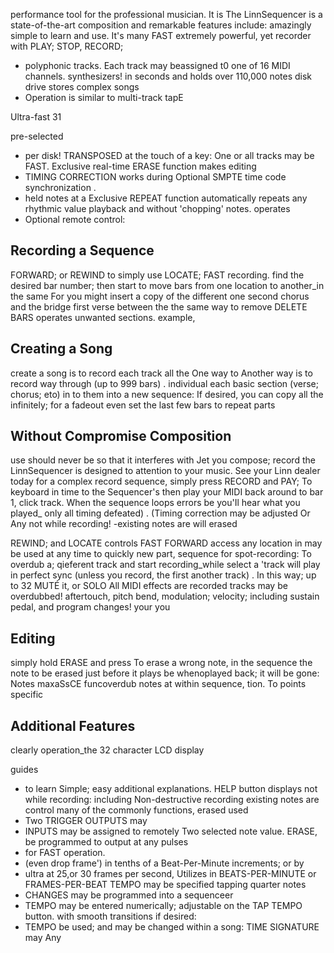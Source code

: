 performance tool for the professional musician. It is The LinnSequencer is a state-of-the-art composition and remarkable features include: amazingly simple to learn and use. It's many FAST extremely powerful, yet recorder with PLAY; STOP, RECORD;

- polyphonic tracks. Each track may beassigned t0 one of 16 MIDI channels. synthesizers! in seconds and holds over 110,000 notes disk drive stores complex songs
- Operation is similar to multi-track tapE

Ultra-fast 31

pre-selected

- per disk! TRANSPOSED at the touch of a key: One or all tracks may be FAST. Exclusive real-time ERASE function makes editing
- TIMING CORRECTION works during Optional SMPTE time code synchronization .
- held notes at a Exclusive REPEAT function automatically repeats any rhythmic value playback and without 'chopping' notes. operates
- Optional remote control:

## Recording a Sequence

FORWARD; or REWIND to simply use LOCATE; FAST recording. find the desired bar number; then start to move bars from one location to another\_in the same For you might insert a copy of the different one second chorus and the bridge first verse between the the same way to remove DELETE BARS operates unwanted sections. example,

## Creating a Song

create a song is to record each track all the One way to Another way is to record way through (up to 999 bars) . individual each basic section (verse; chorus; eto) in to them into a new sequence: If desired, you can copy all the infinitely; for a fadeout even set the last few bars to repeat parts

## Without Compromise Composition

use should never be so that it interferes with Jet you compose; record the LinnSequencer is designed to attention to your music. See your Linn dealer today for a complex record sequence, simply press RECORD and PAY; To keyboard in time to the Sequencer's then play your MIDI back around to bar 1, click track. When the sequence loops errors be you'Il hear what you played\_ only all timing defeated) . (Timing correction may be adjusted Or Any not while recording! -existing notes are will erased

REWIND; and LOCATE controls FAST FORWARD access any location in may be used at any time to quickly new part, sequence for spot-recording: To overdub a; qieferent track and start recording\_while select a 'track will play in perfect sync (unless you record, the first another track) . In this way; up to 32 MUTÉ it, or SOLO All MIDI effects are recorded tracks may be overdubbed! aftertouch, pitch bend, modulation; velocity; including sustain pedal, and program changes! your you

## Editing

simply hold ERASE and press To erase a wrong note, in the sequence the note to be erased just before it plays be whenoplayed back; it will be gone: Notes maxaSsCE funcoverdub notes at within sequence, tion. To points specific

## Additional Features

clearly operation\_the 32 character LCD display

guides

- to learn Simple; easy additional explanations. HELP button displays not while recording: including Non-destructive recording existing notes are control many of the commonly functions, erased used
- Two TRIGGER OUTPUTS may
- INPUTS may be assigned to remotely Two selected note value. ERASE, be programmed to output at any pulses
- for FAST operation.
- (even drop frame') in tenths of a Beat-Per-Minute increments; or by
- ultra at 25,or 30 frames per second, Utilizes in BEATS-PER-MINUTE or FRAMES-PER-BEAT TEMPO may be specified tapping quarter notes
- CHANGES may be programmed into a sequenceer
- TEMPO may be entered numerically; adjustable on the TAP TEMPO button. with smooth transitions if desired:
- TEMPO be used; and may be changed within a song: TIME SIGNATURE may Any

<!-- image -->